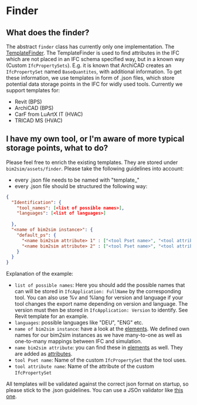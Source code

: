 # Finder
## What does the finder?
The abstract `finder` class has currently only one implementation. The 
[TemplateFinder](TemplateFinder). The TemplateFinder is used to find attributes
in the IFC which are not placed in an IFC schema specified way, but in a known 
way (Custom `IfcPropertySets`). E.g. it is known that ArchiCAD creates an
`IfcPropertySet` named `BaseQuantites`, with additional information. 
To get these information, we use templates in form of .json files, which store
potential data storage points in the IFC for widly used tools.
Currently we support templates for:
* Revit (BPS)
* ArchiCAD (BPS)
* CarF from LuArtX IT (HVAC)
* TRICAD MS (HVAC)

## I have my own tool, or I'm aware of more typical storage points, what to do?
Please feel free to enrich the existing templates. They are stored under 
`bim2sim/assets/finder`. Please take the following guidelines into account:
* every .json file needs to be named with "template_<name of tool>"
* every .json file should be structured the following way:

```json
{
  "Identification": {
    "tool_names": [<list of possible names>],
    "languages": [<list of languages>]
    
  },
  "<name of bim2sim instance>": {
	"default_ps": {
      "<name bim2sim attribute> 1" : ["<tool Pset name>", "<tool attribute name>"],
      "<name bim2sim attribute> 2" : ["<tool Pset name>", "<tool attribute name>"]
    }
  }
}

```
Explanation of the example:
* `list of possible names`: Here you should add the possible names that can 
will be stored in `IfcApplication: FullName` by the corresponding tool. You can 
also use %v and %lang for version and language if your tool changes the export 
name depending on version and language. The version must then be stored in
`IfcApplication: Version` to identify. See Revit template for an example.
* `languages`: possible languages like "DEU", "ENG" etc.
* `name of bim2sim instance`: have a look at the [elements](elements). We 
defined own names for our bim2sim instances as we have many-to-one as well as 
one-to-many mappings between IFC and simulation.
* `name bim2sim attribute`: you can find these in  [elements](elements) as well.
They are added as [attributes](attribute).
* `tool Pset name`: Name of the custom `IfcPropertySet` that the tool uses.
* `tool attribute name`: Name of the attribute of the custom `IfcPropertySet`


All templates will be validated against the correct json format on startup, so 
please stick to the .json guidelines. You can use a JSOn validator like [this one](https://jsonformatter.curiousconcept.com/).